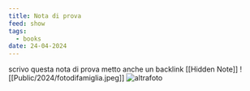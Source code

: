 ```yaml
---
title: Nota di prova
feed: show
tags:
  - books
date: 24-04-2024
---
```

scrivo questa nota di prova
metto anche un backlink [[Hidden Note]]
![[Public/2024/fotodifamiglia.jpeg]]
![altrafoto](https://alet313.s3.eu-west-3.amazonaws.com/fotoradio/2021/faccilongo_wpp21.avif)

